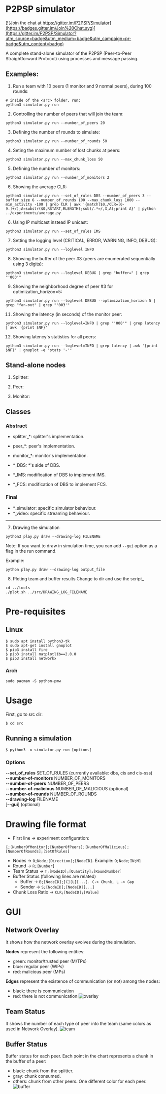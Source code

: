 # P2PSP simulator

[![Join the chat at https://gitter.im/P2PSP/Simulator](https://badges.gitter.im/Join%20Chat.svg)](https://gitter.im/P2PSP/Simulator?utm_source=badge&utm_medium=badge&utm_campaign=pr-badge&utm_content=badge)

A complete stand-alone simulator of the P2PSP (Peer-to-Peer Straightforward Protocol) using processes and message passing.

## Examples:

1. Run a team with 10 peers (1 monitor and 9 normal peers), during 100 rounds:
```
# inside of the <src> folder, run:
python3 simulator.py run
```

2. Controlling the number of peers that will join the team:
```
python3 simulator.py run --number_of_peers 20
```

3. Defining the number of rounds to simulate:
```
python3 simulator.py run --number_of_rounds 50
```

4. Seting the maximum number of lost chunks at peers:
```
python3 simulator.py run --max_chunk_loss 50
```

5. Defining the number of monitors:
```
python3 simulator.py run --number_of_monitors 2
```

6. Showing the average CLR:
```
python3 simulator.py run --set_of_rules DBS --number_of_peers 3 --buffer_size 6 --number_of_rounds 100 --max_chunk_loss 1000 --min_activity -100 | grep CLR | awk '{match($0,/CLR=[0-9.]+/);A=substr($0,RSTART,RLENGTH);sub(/.*=/,X,A);print A}' | python ../experiments/average.py
```

6. Using IP multicast instead IP unicast:
```
python3 simulator.py run --set_of_rules IMS
```

7. Setting the logging level (CRITICAL, ERROR, WARNING, INFO, DEBUG):
```
python3 simulator.py run --loglevel INFO
```

8. Showing the buffer of the peer #3 (peers are enumerated sequentially using 3 digits):
```
python3 simulator.py run --loglevel DEBUG | grep "buffer=" | grep "'003'"
```

9. Showing the neighborhood degree of peer #3 for optimization_horizon=5:
```
python3 simulator.py run --loglevel DEBUG --optimization_horizon 5 | grep "fan-out" | grep "'003'"
```

11. Showing the latency (in seconds) of the monitor peer:
```
python3 simulator.py run --loglevel=INFO | grep "'000'" | grep latency | awk '{print $NF}' 
```

12. Showing latency's statistics for all peers:
```
python3 simulator.py run --loglevel=INFO | grep latency | awk '{print $NF}' | gnuplot -e "stats '-'"
```

## Stand-alone nodes

1. Splitter:

2. Peer:

3. Monitor:

## Classes

### Abstract

* splitter_*: splitter's implementation.
* peer_*: peer's implementation.
* monitor_*: monitor's implementation.

* *_DBS: *'s side of DBS.
* *_IMS: modification of DBS to implement IMS.
* *_FCS: modification of DBS to implement FCS.

### Final

* *_simulator: specific simulator behaviour.
* *_video: specific streaming behaviour.

-------------------------------------------------

7. Drawing the simulation
```
python3 play.py draw --drawing-log FILENAME
```
Note: If you want to draw in simulation time, you can add `--gui` option as a flag in the run command.

Example:
```
python play.py draw --drawing-log output_file
```

8. Ploting team and buffer results
Change to <tools> dir and use the <plot> script_
```
cd ../tools
./plot.sh ../src/DRAWING_LOG_FILENAME
```

# Pre-requisites
## Linux
```
$ sudo apt install python3-tk
$ sudo apt-get install gnuplot
$ pip3 install fire
$ pip3 install matplotlib==2.0.0
$ pip3 install networkx
```
### Arch
```
sudo pacman -S python-pmw
```

# Usage

First, go to src dir:
```
$ cd src
```

## Running a simulation
```
$ python3 -u simulator.py run [options]
```
### Options
**--set_of_rules** SET_OF_RULES (currently available: dbs, cis and cis-sss)  
**--number-of-monitors** NUMBER_OF_MONITORS  
**--number-of-peers** NUMBER_OF_PEERS  
**--number-of-malicious** NUMBER_OF_MALICIOUS (optional)  
**--number-of-rounds** NUMBER_OF_ROUNDS  
**--drawing-log** FILENAME  
[**--gui**] (optional)


# Drawing file format
- First line -> experiment configuration:
```
C;[NumberOfMonitor];[NumberOfPeers];[NumberOfMalicious];[NumberOfRounds];[SetOfRules]
```
- Nodes -> `O;Node;[Direction];[NodeID]`. Example: `O;Node;IN;M1`
- Round -> `R;[Number]`
- Team Status -> `T;[NodeID];[Quantity];[RoundNumber]`
- Buffer Status (following lines are related)
  - Buffer -> `B;[NodeID];[C][L][...]. C-> Chunk, L -> Gap`
  - Sender -> `S;[NodeID];[NodeID][...]`
- Chunk Loss Ratio -> `CLR;[NodeID];[Value]`

# GUI

## Network Overlay
It shows how the network overlay evolves during the simulation.


**Nodes** represent the following entities:
- green: monitor/trusted peer (M/TPs)
- blue: regular peer (WIPs)
- red: malicious peer (MPs)

 
**Edges** represent the existence of communication (or not) among the nodes:
- black: there is communication
- red: there is not communication
![overlay](res/overlay.gif)

## Team Status 
It shows the number of each type of peer into the team (same colors as used in Network Overlay).
![team](res/team.gif)

## Buffer Status
Buffer status for each peer. Each point in the chart represents a chunk in the buffer of a peer:
- black: chunk from the splitter.
- gray: chunk consumed.
- others: chunk from other peers. One different color for each peer.
![buffer](res/buffer.gif)

